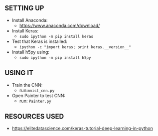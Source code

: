 ## SETTING UP
- Install Anaconda:
  - https://www.anaconda.com/download/
- Install Keras:
  - `sudo ipython -m pip install keras`
- Test that Keras is installed:
  - `ipython -c "import keras; print keras.__version__"`
- Install h5py using:
  - `sudo ipython -m pip install h5py`

## USING IT
- Train the CNN:
  - run:`mnist_cnn.py`
- Open Painter to test CNN:
  - run: `Painter.py`  

## RESOURCES USED
- https://elitedatascience.com/keras-tutorial-deep-learning-in-python

